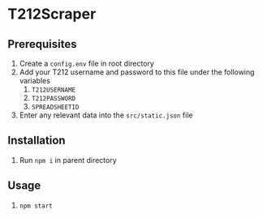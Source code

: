 # T212Scraper

## Prerequisites

1. Create a `config.env` file in root directory
2. Add your T212 username and password to this file under the following variables
    1. `T212USERNAME`
    2. `T212PASSWORD`
    3. `SPREADSHEETID`
3. Enter any relevant data into the `src/static.json` file

## Installation

1. Run `npm i` in parent directory

## Usage

1. `npm start`
